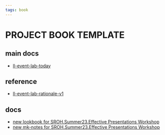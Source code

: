```yaml
---
tags: book
---
```


PROJECT BOOK TEMPLATE
===

main docs
---

- [ll-event-lab-today](/QMgM6lVvS6O55J8zdkQLCA)

reference
---

- [ll-event-lab-rationale-v1](/AunryFEcRm6SG8qAbHAyIw)
 

docs
---
- [new lookbook for SROH.Summer23.Effective Presentations Workshop](https://hackmd.io/r-ZXlLfBQaWvuh9wIomTBA)
- [new mk-notes for SROH.Summer23.Effective Presentations Workshop](https://hackmd.io/Uv8h0ljCRDCrH64lkHhwCg)
